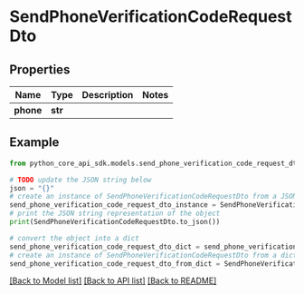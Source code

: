# SendPhoneVerificationCodeRequestDto


## Properties

Name | Type | Description | Notes
------------ | ------------- | ------------- | -------------
**phone** | **str** |  | 

## Example

```python
from python_core_api_sdk.models.send_phone_verification_code_request_dto import SendPhoneVerificationCodeRequestDto

# TODO update the JSON string below
json = "{}"
# create an instance of SendPhoneVerificationCodeRequestDto from a JSON string
send_phone_verification_code_request_dto_instance = SendPhoneVerificationCodeRequestDto.from_json(json)
# print the JSON string representation of the object
print(SendPhoneVerificationCodeRequestDto.to_json())

# convert the object into a dict
send_phone_verification_code_request_dto_dict = send_phone_verification_code_request_dto_instance.to_dict()
# create an instance of SendPhoneVerificationCodeRequestDto from a dict
send_phone_verification_code_request_dto_from_dict = SendPhoneVerificationCodeRequestDto.from_dict(send_phone_verification_code_request_dto_dict)
```
[[Back to Model list]](../README.md#documentation-for-models) [[Back to API list]](../README.md#documentation-for-api-endpoints) [[Back to README]](../README.md)


